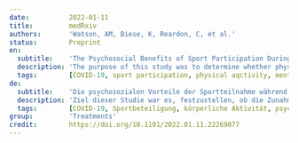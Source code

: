 ```yaml
---
date:          2022-01-11
title:         medRxiv
authors:       'Watson, AM, Biese, K, Reardon, C, et al.'
status:        Preprint
en:
  subtitle:    'The Psychosocial Benefits of Sport Participation During COVID-19 Are Only Partially Explained by Increased Physical Activity'
  description: 'The purpose of this study was to determine whether physical activity (PA) increases were responsible for the improvements in mental health and quality of life (QOL) seen among adolescents who returned to sport during the COVID-19 pandemic.Adolescent athletes were asked to complete a survey in October 2020 regarding demographic information, whether they had returned to sport participation (no [DNP], yes [PLY]), school instruction type (virtual, in-person, hybrid), anxiety, depression, QOL, and PA. Anxiety, depression, QOL and PA were compared between PLY and DNP using least squares means from linear models adjusted for age, gender, and instruction type. Mediation analysis assessed whether the relationship between sport status and anxiety, depression, and QOL was mediated by PA. 171 athletes had returned to play, while 388 had not. PLY athletes had significantly lower anxiety and depression, and significantly higher QOL and PA. PA explained a significant, but relatively small portion of the difference in depression and QOL  between PLY and DNP athletes, but did not explain the difference in anxiety. Increased PA is only responsible for a small portion of the improvements in depression and QOL among athletes who returned to sports and unrelated to improvements in anxiety. This suggests that the majority of the mental health benefits of sport participation for adolescents during the COVID-19 pandemic are independent of, and in addition to, the benefits of increased PA.'
  tags:        [COVID-19, sport participation, physical aqctivity, mental health, quality of life]
de:
  subtitle:    'Die psychosozialen Vorteile der Sportteilnahme während COVID-19 werden nur teilweise durch erhöhte körperliche Aktivität erklärt'
  description: 'Ziel dieser Studie war es, festzustellen, ob die Zunahme der körperlichen Aktivität (PA) für die Verbesserungen der psychischen Gesundheit und der Lebensqualität (QOL) verantwortlich ist, die bei Jugendlichen beobachtet wurden, die während der COVID-19-Pandemie zum Sport zurückgekehrt waren. Die jugendlichen Athleten wurden gebeten, im Oktober 2020 einen Fragebogen auszufüllen, der demografische Informationen, die Angabe, ob sie zum Sport zurückgekehrt waren (nein [DNP], ja [PLY]), die Art des Schulunterrichts (virtuell, persönlich, hybrid), Angst, Depression, QOL und PA enthielt. Angst, Depression, Lebensqualität und PA wurden zwischen PLY und DNP unter Verwendung der kleinsten Quadrate aus linearen Modellen verglichen, die für Alter, Geschlecht und Unterrichtsart angepasst wurden. Eine Mediationsanalyse untersuchte, ob die Beziehung zwischen Sportstatus und Angst, Depression und Lebensqualität durch PA vermittelt wurde. 171 Athleten waren zum Sport zurückgekehrt, 388 nicht. PLY-Sportler hatten signifikant weniger Angst und Depressionen und eine signifikant höhere Lebensqualität und PA. PA erklärte einen signifikanten, aber relativ kleinen Teil des Unterschieds bei Depression und Lebensqualität zwischen PLY- und DNP-Athleten, aber nicht den Unterschied bei Angst. Erhöhte PA ist nur für einen kleinen Teil der Verbesserungen bei Depression und Lebensqualität unter den Sportlern, die zum Sport zurückkehrten, verantwortlich und steht in keinem Zusammenhang mit den Verbesserungen bei Angstzuständen. Dies deutet darauf hin, dass der größte Teil des Nutzens für die psychische Gesundheit, den die Teilnahme am Sport für Jugendliche während der COVID-19-Pandemie mit sich bringt, unabhängig von und zusätzlich zu den Vorteilen einer erhöhten PA ist.' 
  tags:        [COVID-19, Sportbeteiligung, körperliche Aktivität, psychische Gesundheit, Lebensqualität]
group:         'Treatments'
credit:        https://doi.org/10.1101/2022.01.11.22269077
---
```

